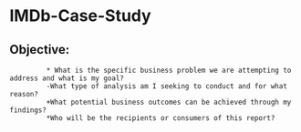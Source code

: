 # **IMDb-Case-Study**

## Objective: 
             * What is the specific business problem we are attempting to address and what is my goal? 
             -What type of analysis am I seeking to conduct and for what reason?
             +What potential business outcomes can be achieved through my findings?
             *Who will be the recipients or consumers of this report?

